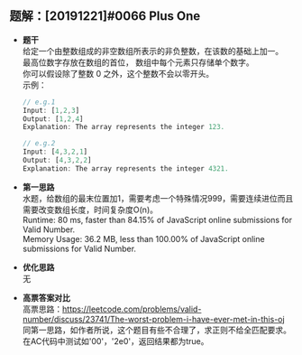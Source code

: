 ## 题解：[20191221]#0066 Plus One
- **题干**   
给定一个由整数组成的非空数组所表示的非负整数，在该数的基础上加一。   
最高位数字存放在数组的首位， 数组中每个元素只存储单个数字。   
你可以假设除了整数 0 之外，这个整数不会以零开头。   
  示例：    
  ```JavaScript
  // e.g.1
  Input: [1,2,3]
  Output: [1,2,4]
  Explanation: The array represents the integer 123.

  // e.g.2
  Input: [4,3,2,1]
  Output: [4,3,2,2]
  Explanation: The array represents the integer 4321.
  ```

- **第一思路**   
水题，给数组的最末位置加1，需要考虑一个特殊情况999，需要连续进位而且需要改变数组长度，时间复杂度O(n)。   
Runtime: 80 ms, faster than 84.15% of JavaScript online submissions for Valid Number.   
Memory Usage: 36.2 MB, less than 100.00% of JavaScript online submissions for Valid Number.   
- **优化思路**   
无  
- **高票答案对比**   
高票思路：https://leetcode.com/problems/valid-number/discuss/23741/The-worst-problem-i-have-ever-met-in-this-oj    
同第一思路，如作者所说，这个题目有些不合理了，求正则不给全匹配要求。在AC代码中测试如'00'，'2e0'，返回结果都为true。          